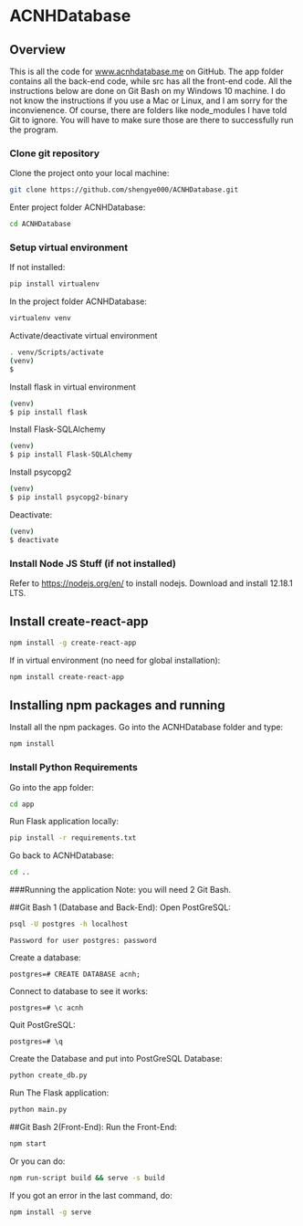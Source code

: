 # ACNHDatabase

## Overview
This is all the code for www.acnhdatabase.me on GitHub. The app folder contains all the back-end code, while src has all the front-end code.
All the instructions below are done on Git Bash on my Windows 10 machine. I do not know the instructions if you use a Mac or Linux, and I am sorry for the inconvienence.
Of course, there are folders like node_modules I have told Git to ignore. You will have to make sure those are there to successfully run the program.


### Clone git repository
Clone the project onto your local machine:

```bash
git clone https://github.com/shengye000/ACNHDatabase.git
```

Enter project folder ACNHDatabase:
```bash
cd ACNHDatabase
```
### Setup virtual environment
If not installed:
```bash
pip install virtualenv
```

In the project folder ACNHDatabase:
```bash
virtualenv venv
```

Activate/deactivate virtual environment
```bash
. venv/Scripts/activate
(venv)
$
```

Install flask in virtual environment
```bash
(venv) 
$ pip install flask 
```

Install Flask-SQLAlchemy
```bash
(venv) 
$ pip install Flask-SQLAlchemy
```

Install psycopg2
```bash
(venv) 
$ pip install psycopg2-binary
```

Deactivate:
```bash
(venv) 
$ deactivate
```

### Install Node JS Stuff (if not installed)
Refer to https://nodejs.org/en/ to install nodejs. Download and install 12.18.1 LTS.

## Install create-react-app
```bash
npm install -g create-react-app
```

If in virtual environment (no need for global installation):
```bash
npm install create-react-app
```

## Installing npm packages and running
Install all the npm packages. Go into the ACNHDatabase folder and type:
```bash
npm install
```

### Install Python Requirements
Go into the app folder:
```bash
cd app
```

Run Flask application locally:
```bash
pip install -r requirements.txt 
```

Go back to ACNHDatabase:
```bash
cd ..
```

###Running the application
Note: you will need 2 Git Bash.

##Git Bash 1 (Database and Back-End):
Open PostGreSQL:
```bash
psql -U postgres -h localhost
```

```
Password for user postgres: password
```

Create a database:
```
postgres=# CREATE DATABASE acnh;
```

Connect to database to see it works:
```
postgres=# \c acnh
```

Quit PostGreSQL:
```
postgres=# \q
```

Create the Database and put into PostGreSQL Database:
```bash
python create_db.py
```

Run The Flask application:
```bash
python main.py
```

##Git Bash 2(Front-End):
Run the Front-End:
```bash
npm start
```

Or you can do:
```bash
npm run-script build && serve -s build
```

If you got an error in the last command, do:
```bash
npm install -g serve
```






